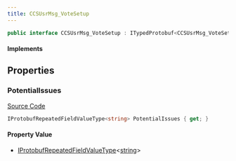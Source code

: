 ```yaml
---
title: CCSUsrMsg_VoteSetup
---
```


```csharp
public interface CCSUsrMsg_VoteSetup : ITypedProtobuf<CCSUsrMsg_VoteSetup>, INativeHandle, INetMessage<CCSUsrMsg_VoteSetup>, IDisposable
```

#### Implements

## Properties

### PotentialIssues

[Source Code](https://github.com/swiftly-solution/swiftlys2/blob/beta/managed/src/SwiftlyS2.Generated/Protobufs/Interfaces/CCSUsrMsg_VoteSetup.cs#L18)

```csharp
IProtobufRepeatedFieldValueType<string> PotentialIssues { get; }
```

#### Property Value

- [IProtobufRepeatedFieldValueType](/docs/api/shared/netmessages/iprotobufrepeatedfieldvaluetype-1)<[string](https://learn.microsoft.com/dotnet/api/system.string)>

